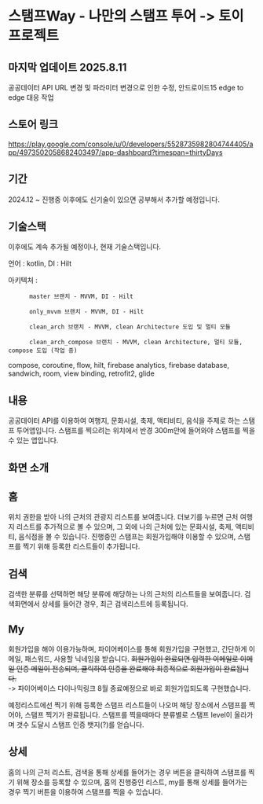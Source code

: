 # 스탬프Way - 나만의 스탬프 투어 -> 토이프로젝트 

## 마지막 업데이트 2025.8.11
공공데이터 API URL 변경 및 파라미터 변경으로 인한 수정, 안드로이드15 edge to edge 대응 작업

## 스토어 링크
https://play.google.com/console/u/0/developers/5528735982804744405/app/4973502058682403497/app-dashboard?timespan=thirtyDays

## 기간
2024.12 ~ 진행중
이후에도 신기술이 있으면 공부해서 추가할 예정입니다.

## 기술스택 
이후에도 계속 추가될 예정이나, 현재 기술스택입니다.

언어 : kotlin, DI : Hilt


아키텍처 :

          master 브랜치 - MVVM, DI - Hilt

          only_mvvm 브랜치 - MVVM, DI - Hilt
          
          clean_arch 브랜치 - MVVM, clean Architecture 도입 및 멀티 모듈
          
          clean_arch_compose 브랜치 - MVVM, clean Architecture, 멀티 모듈, compose 도입 (작업 중)
          
compose, coroutine, flow, hilt, firebase analytics, firebase database, sandwich, room, view binding, retrofit2, glide


## 내용
공공데이터 API를 이용하여 여행지, 문화시설, 축제, 액티비티, 음식을 주제로 하는 스탬프 투어앱입니다.
스탬프를 찍으려는 위치에서 반경 300m안에 들어와야 스탬프를 찍을 수 있는 앱입니다.

## 화면 소개 

## 홈
위치 권한을 받아 나의 근처의 관광지 리스트를 보여줍니다.
더보기를 누르면 근처 여행지 리스트를 추가적으로 볼 수 있으며,
그 외에 나의 근처에 있는 문화시설, 축제, 액티비티, 음식점을 볼 수 있습니다.
진행중인 스탬프는 회원가입해야 이용할 수 있으며, 스탬프를 찍기 위해 등록한 리스트들이 추가됩니다.

## 검색
검색한 분류를 선택하면 해당 분류에 해당하는 나의 근처의 리스트들을 보여줍니다.
검색화면에서 상세를 들어간 경우, 최근 검색리스트에 등록됩니다.

## My
회원가입을 해야 이용가능하며, 파이어베이스를 통해 회원가입을 구현했고, 
간단하게 이메일, 패스워드, 사용할 닉네임을 받습니다.
~~회원가입이 완료되면 입력한 이메일로 이메일 인증 메일이 전송되며, 클릭하여 인증을 완료해야 최종적으로 회원가입이 완료됩니다.~~  
-> 파이어베이스 다이나믹링크 8월 종료예정으로 바로 회원가입되도록 구현했습니다.

예정리스트에선 찍기 위해 등록한 스탬프 리스트들이 나오며 해당 장소에서 스탬프를 찍어야, 스탬프 찍기가 완료됩니다.
스탬프를 찍을때마다 분류별로 스탬프 level이 올라가며 갯수 도달시 스탬프 인증 뱃지(?)를 얻습니다.

## 상세
홈의 나의 근처 리스트, 검색을 통해 상세를 들어가는 경우 버튼을 클릭하여 스탬프를 찍기 위해 장소를 등록할 수 있으며,
홈의 진행중인 리스트, my를 통해 상세를 들어가는 경우 찍기 버튼을 이용하여 스탬프를 찍을 수 있습니다.


